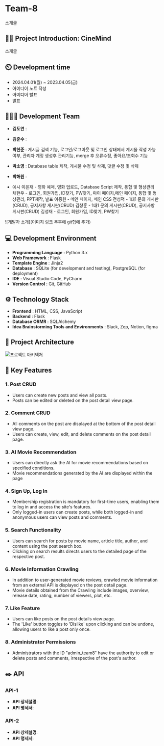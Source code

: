 # Team-8
소개글

## 👨‍🏫 Project Introduction: CineMind
소개글

## ⏲️ Development time 
- 2024.04.01(월) ~ 2023.04.05(금)
- 아이디어 노트 작성
- 아이디어 발표
- 발표
  
## 🧑‍🤝‍🧑 Development Team 
- **김도연** : 
- **김준수** : 
- **박현준** : 게시글 검색 기능, 로그인/로그아웃 및 로그인 상태에서 게시물 작성 가능여부, 관리자 계정 생성후 관리기능, merge 후 오류수정, 좋아요/조회수 기능
- **박소영** : Database table 제작, 게시물 수정 및 삭제, 댓글 수정 및 삭제
- **박해원** : 

- 예시
이윤재 - 영화 예매, 영화 업로드, Database Script 제작, 통합 및 형상관리
채현우 - 로그인, 회원가입, ID찾기, PW찾기, 마이 페이지,메인 페이지, 통합 및 형상관리, PPT제작, 발표
이종원 - 메인 페이지, 메인 CSS
전성덕 - 1대1 문의 게시판(CRUD), 공지사항 게시판(CRUD)
김창훈 - 1대1 문의 게시판(CRUD), 공지사항 게시판(CRUD)
김성재 - 로그인, 회원가입, ID찾기, PW찾기
  
![개발자 소개](이미지 링크 추후에 git헙에 추가)

## 💻 Development Environment
- **Programming Language** : Python 3.x
- **Web Framework** : Flask
- **Template Engine** : Jinja2
- **Database** : SQLite (for development and testing), PostgreSQL (for deployment)
- **IDE** : Visual Studio Code, PyCharm
- **Version Control** : Git, GitHub

## ⚙️ Technology Stack
- **Frontend** : HTML, CSS, JavaScript
- **Backend** : Flask
- **Database ORMR** : SQLAlchemy
- **Idea Brainstorming Tools and Environments** : Slack, Zep, Notion, figma

## 📝 Project Architecture
![프로젝트 아키텍쳐]()

## 📌 Key Features

### 1. Post CRUD
   - Users can create new posts and view all posts.
   - Posts can be edited or deleted on the post detail view page.

### 2. Comment CRUD
   - All comments on the post are displayed at the bottom of the post detail view page.
   - Users can create, view, edit, and delete comments on the post detail page.

### 3. AI Movie Recommendation
   - Users can directly ask the AI for movie recommendations based on specified conditions.
   - Movie recommendations generated by the AI are displayed within the page
     
### 4.  Sign Up, Log In
   - Membership registration is mandatory for first-time users, enabling them to log in and access the site's features.
   - Only logged-in users can create posts, while both logged-in and anonymous users can view posts and comments.
     
### 5.  Search Functionality
   - Users can search for posts by movie name, article title, author, and content using the post search box.
   - Clicking on search results directs users to the detailed page of the respective post.

### 6. Movie Information Crawling
   - In addition to user-generated movie reviews, crawled movie information from an external API is displayed on the post detail page.
   - Movie details obtained from the Crawling include images, overview, release date, rating, number of viewers, plot, etc.
     
### 7. Like Feature
   - Users can like posts on the post details view page.
   - The 'Like' button toggles to 'Dislike' upon clicking and can be undone, allowing users to like a post only once.
     
### 8. Administrator Permissions
   - Administrators with the ID "admin_team8" have the authority to edit or delete posts and comments, irrespective of the post's author.
     



## ✒️ API
###  API-1
- **API 상세설명**: 
- **API 명세서**: 
###  API-2
- **API 상세설명**: 
- **API 명세서**: 
